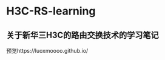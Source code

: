 # H3C-RS-learning
关于新华三H3C的路由交换技术的学习笔记
--------------------------------
预览https://luoxmoooo.github.io/

